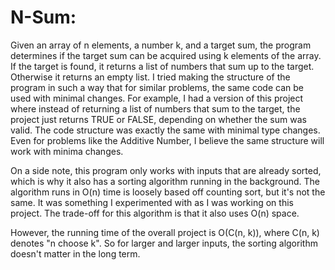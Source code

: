 # N-Sum:
Given an array of n elements, a number k, and a target sum, the program determines if the target sum can be acquired using k elements of the array. If the target is found, it returns a list of numbers that sum up to the target. Otherwise it returns an empty list.
I tried making the structure of the program in such a way that for similar problems, the same code can be used with minimal changes.
For example, I had a version of this project where instead of returning a list of numbers that sum to the target, the project just returns
TRUE or FALSE, depending on whether the sum was valid. The code structure was exactly the same with minimal type changes. Even for problems
like the Additive Number, I believe the same structure will work with minima changes.

On a side note, this program only works with inputs that are already sorted, which is why it also has a sorting algorithm running in the background. The algorithm runs in O(n) time is loosely based off counting sort, but it's not the same. It was something I experimented with as I was working on this project. The trade-off for this algorithm is that it also uses O(n) space. 

However, the running time of the overall project is O(C(n, k)), where C(n, k) denotes "n choose k". So for larger and larger inputs, the sorting algorithm doesn't matter in the long term.
